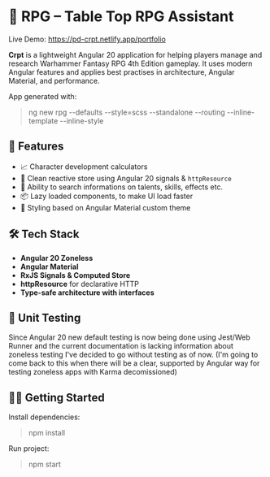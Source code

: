 # 🧙 RPG – Table Top RPG Assistant

Live Demo: https://pd-crpt.netlify.app/portfolio

**Crpt** is a lightweight Angular 20 application for helping players manage and research Warhammer Fantasy RPG 4th Edition gameplay. It uses modern Angular features and applies best practises in architecture, Angular Material, and performance.

App generated with:
> ng new rpg --defaults --style=scss --standalone --routing --inline-template --inline-style

## 🚀 Features

- 📈 Character development calculators
- 🧠 Clean reactive store using Angular 20 signals & `httpResource`
- 🧮 Ability to search informations on talents, skills, effects etc.
- 📦 Lazy loaded components, to make UI load faster
- 💅 Styling based on Angular Material custom theme

## 🛠️ Tech Stack

- **Angular 20 Zoneless**
- **Angular Material**
- **RxJS Signals & Computed Store**
- **httpResource** for declarative HTTP
- **Type-safe architecture with interfaces**

## 🧪 Unit Testing

Since Angular 20 new default testing is now being done using Jest/Web Runner and the current documentation is lacking information about zoneless testing I've decided to go without testing as of now. (I'm going to come back to this when there will be a clear, supported by Angular way for testing zoneless apps with Karma decomissioned)

## 🧑‍💻 Getting Started

Install dependencies:
> npm install

Run project:
> npm start
